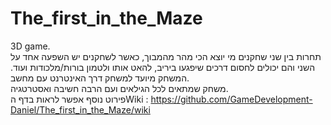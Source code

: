 # The_first_in_the_Maze

3D game.
<br />
תחרות בין שני שחקנים מי יוצא הכי מהר מהמבוך, כאשר לשחקנים יש השפעה אחד על השני והם יכולים לחסום דרכים שיפגעו ביריב, להאט אותו ולטמון בורות/מלכודות ועוד.
המשחק מיועד למשחק דרך האינטרנט עם מחשב.
<br />
משחק שמתאים לכל הגילאים ועם הרבה חשיבה ואסטרטגיה.
 <br />
 פירוט נוסף אפשר לראות בדף הWiki : https://github.com/GameDevelopment-Daniel/The_first_in_the_Maze/wiki
 
 
